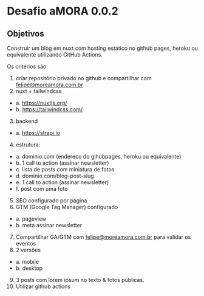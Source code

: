 # Desafio aMORA 0.0.2

## Objetivos

Construir um blog em nuxt com hosting estático no github pages, heroku ou equivalente utilizando GitHub Actions. 

Os critérios são:

1. criar repositório privado no github e compartilhar com felipe@moreamora.com.br
2. nuxt + tailwindcss
  - a. https://nuxtjs.org/
  - b. https://tailwindcss.com/
3. backend
  - a. https://strapi.io
4. estrutura:
  - a. dominio.com (endereco do gihubpages, heroku ou equivalente)
  - b. 1 call to action (assinar newsletter)
  - c. lista de posts com miniatura de fotos
  - d. dominio.com/blog-post-slug
  - e. 1 call to action (assinar newsletter)
  - f. post com uma foto
5. SEO configurado por página
6. GTM (Google Tag Manager) configurado
  - a. pageview
  - b. meta assinar newsletter
7. Compartilhar GA/GTM com felipe@moreamora.com.br para validar os eventos
8. 2 versões
  - a. mobile
  - b. desktop
9. 3 posts com lorem ipsum no texto & fotos públicas.
10. Utilizar github actions
